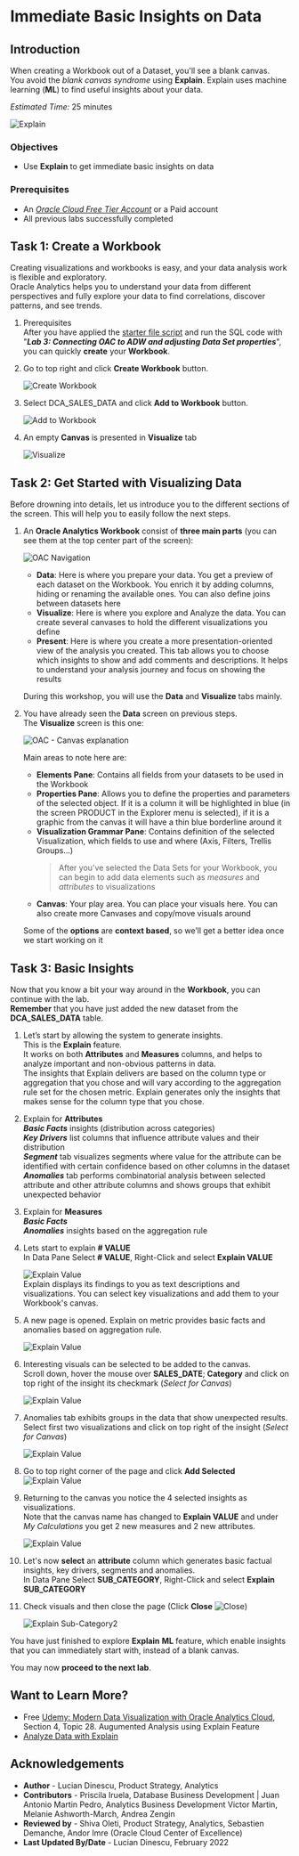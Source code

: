 # Immediate Basic Insights on Data

## Introduction

When creating a Workbook out of a Dataset, you'll see a blank canvas.  
You avoid the _blank canvas syndrome_  using **Explain**. Explain uses machine learning (**ML**) to find useful insights about your data. 

_Estimated Time:_ 25 minutes

![Explain](./images/explain0.png)

### Objectives

- Use **Explain** to get immediate basic insights on data

### Prerequisites  

* An [_Oracle Cloud Free Tier Account_](https://www.oracle.com/cloud/free/) or a Paid account
* All previous labs successfully completed
## Task 1: Create a Workbook  
Creating visualizations and workbooks is easy, and your data analysis work is flexible and exploratory.  
Oracle Analytics helps you to understand your data from different perspectives and fully explore your data to find correlations, discover patterns, and see trends.

1.  Prerequisites  
After you have applied the [starter file script](https://objectstorage.us-ashburn-1.oraclecloud.com/p/c_PgI7AIzbn3bkEkqbZAhAUuNjMVw2KE6dvITNOtj9AVRJ_sNiCub6nRaR2kJApp/n/idbwmyplhk4t/b/LiveLabs/o/starter-file.sql) and run the SQL code with "**_Lab 3: Connecting OAC to ADW and adjusting Data Set properties_**", you can quickly **create** your **Workbook**.  

2.  Go to top right and click **Create Workbook** button.

    ![Create Workbook](../immediate-insights/images/create-workbook.png)
    

3.  Select DCA\_SALES\_DATA and click **Add to Workbook** button.

    ![Add to Workbook](../immediate-insights/images/add-dataset.png)

4.  An empty **Canvas** is presented in **Visualize** tab  

    ![Visualize](../immediate-insights/images/visualize.png)    

## Task 2: Get Started with Visualizing Data  
Before drowning into details, let us introduce you to the different sections of the screen. This will help you to easily follow the next steps.

1. An **Oracle Analytics Workbook** consist of **three main parts** (you can see them at the top center part of the screen):

   ![OAC Navigation](./images/oac-three-parts.png)  
     - **Data**: Here is where you prepare your data. You get a preview of each dataset on the Workbook. You enrich it by adding columns, hiding or renaming the available ones. You can also define joins between datasets here  
     - **Visualize**: Here is where you explore and Analyze the data. You can create several canvases to hold the different visualizations you define  
     - **Present**: Here is where you create a more presentation-oriented view of the analysis you created. This tab allows you to choose which insights to show and add comments and descriptions. It helps to understand your analysis journey and focus on showing the results

    During this workshop, you will use the **Data** and **Visualize** tabs mainly.

2. You have already seen the **Data** screen on previous steps.  
The **Visualize** screen is this one:

   ![OAC - Canvas explanation](./images/canvas.png)

    Main areas to note here are:  
    - **Elements Pane**: Contains all fields from your datasets to be used in the Workbook  
    - **Properties Pane**: Allows you to define the properties and parameters of the selected object. If it is a column it will be highlighted in blue (in the screen PRODUCT in the Explorer menu is selected), if it is a graphic from the canvas it will have a thin blue borderline around it  
    - **Visualization Grammar Pane**: Contains definition of the selected Visualization, which fields to use and where (Axis, Filters, Trellis Groups...)
      > After you’ve selected the Data Sets for your Workbook, you can begin to add data elements such as _measures_ and _attributes_ to visualizations
    - **Canvas**: Your play area. You can place your visuals here. You can also create more Canvases and copy/move visuals around

    Some of the **options** are **context based**, so we’ll get a better idea once we start working on it

## Task 3: Basic Insights

Now that you know a bit your way around in the **Workbook**, you can continue with the lab.  
**Remember** that you have just added the new dataset from the **DCA\_SALES\_DATA** table.  

1. Let’s start by allowing the system to generate insights.  
This is the **Explain** feature.  
    It works on both **Attributes** and **Measures** columns, and helps to analyze important and non-obvious patterns in data.  
    The insights that Explain delivers are based on the column type or aggregation that you chose and will vary according to the aggregation rule set for the chosen metric. Explain generates only the insights that makes sense for the column type that you chose.

2. Explain for **Attributes**  
    **_Basic Facts_** insights (distribution across categories)  
    **_Key Drivers_** list columns that influence attribute values and their distribution  
    **_Segment_** tab visualizes segments where value for the attribute can be identified with certain confidence based on other columns in the dataset  
    **_Anomalies_** tab performs combinatorial analysis between selected attribute and other attribute columns and shows groups that exhibit unexpected behavior

3. Explain for **Measures**  
    **_Basic Facts_**  
    **_Anomalies_** insights based on the aggregation rule

4. Lets start to explain **# VALUE**  
In Data Pane Select **# VALUE**, Right-Click and select **Explain VALUE**

    ![Explain Value](./images/explainvalue.png)  
    Explain displays its findings to you as text descriptions and visualizations. You can select key visualizations and add them to your Workbook's canvas.

5. A new page is opened. Explain on metric provides basic facts and anomalies based on aggregation rule.

   ![Explain Value](./images/explainvalue2.png)  

6. Interesting visuals can be selected to be added to the canvas.  
Scroll down, hover the mouse over **SALES\_DATE**; **Category** and click on top right of the insight its checkmark (_Select for Canvas_) 

   ![Explain Value](./images/explainvaluebasicfacts.png) 

7. Anomalies tab exhibits groups in the data that show unexpected results.  
Select first two visualizations and click on top right of the insight (_Select for Canvas_) 

   ![Explain Value](./images/explainvalueanomalies.png) 

8. Go to top right corner of the page and click **Add Selected**   ![Explain Value](./images/explainvalueaddselected.png) 

9. Returning to the canvas you notice the 4 selected insights as visualizations.  
Note that the canvas name has changed to **Explain VALUE** and under _My Calculations_ you get 2 new measures and 2 new attributes.  

   ![Explain Value](./images/explainvaluecanvas.png) 

10. Let's now **select** an **attribute** column which generates basic factual insights, key drivers, segments and anomalies.  
In Data Pane Select **SUB\_CATEGORY**, Right-Click and select **Explain SUB\_CATEGORY**

11. Check visuals and then close the page (Click **Close** ![Close](./images/explainsubcategoryclose2.png)) 

    ![Explain Sub-Category2](./images/explainsubcategory2.png)

You have just finished to explore **Explain** **ML** feature, which enable insights that you can immediately start with, instead of a blank canvas.

You may now **proceed to the next lab**.

## Want to Learn More?

- Free [Udemy: Modern Data Visualization with Oracle Analytics Cloud](https://www.udemy.com/augmented-analytics/), Section 4, Topic 28. Augumented Analysis using Explain Feature
- [Analyze Data with Explain](https://docs.oracle.com/en/middleware/bi/analytics-desktop/bidvd/analyze-data-explain.html#GUID-D1C86E85-5380-4566-B1CB-DC14E0D3919E)

## **Acknowledgements**

- **Author** - Lucian Dinescu, Product Strategy, Analytics
- **Contributors** - Priscila Iruela, Database Business Development | Juan Antonio Martin Pedro, Analytics Business Development Victor Martin, Melanie Ashworth-March, Andrea Zengin
- **Reviewed by** - Shiva Oleti, Product Strategy, Analytics, Sebastien Demanche, Andor Imre (Oracle Cloud Center of Excellence)
- **Last Updated By/Date** - Lucian Dinescu, February 2022